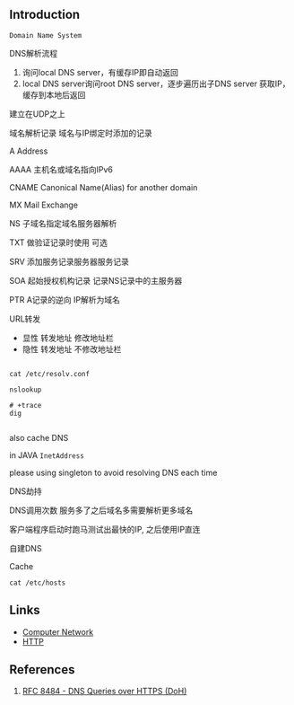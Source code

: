 ## Introduction


`Domain Name System`



DNS解析流程

1. 询问local DNS server，有缓存IP即自动返回
2. local DNS server询问root DNS server，逐步遍历出子DNS server 获取IP，缓存到本地后返回



建立在UDP之上


域名解析记录
域名与IP绑定时添加的记录

A
Address

AAAA
主机名或域名指向IPv6


CNAME
Canonical Name(Alias) for another domain

MX
Mail Exchange

NS
子域名指定域名服务器解析

TXT
做验证记录时使用 可选

SRV
添加服务记录服务器服务记录

SOA
起始授权机构记录 记录NS记录中的主服务器

PTR
A记录的逆向 IP解析为域名

URL转发
* 显性 转发地址 修改地址栏
* 隐性 转发地址 不修改地址栏

```shell

cat /etc/resolv.conf

nslookup

# +trace
dig


```

also cache DNS

in JAVA
`InetAddress`

please using singleton to avoid resolving DNS each time





DNS劫持

DNS调用次数 服务多了之后域名多需要解析更多域名

客户端程序启动时跑马测试出最快的IP, 之后使用IP直连

自建DNS

Cache

```shell
cat /etc/hosts

```

## Links

- [Computer Network](/docs/CS/CN/CN.md)
- [HTTP](/docs/CS/CN/HTTP.md)

## References

1. [RFC 8484 - DNS Queries over HTTPS (DoH)](https://datatracker.ietf.org/doc/html/rfc8484)